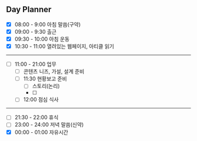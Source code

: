 ## Day Planner
- [x] 08:00 - 9:00 아침 말씀(구약)
- [x] 09:00 - 9:30 출근
- [x] 09:30 - 10:00 아침 운동
- [x] 10:30 - 11:00 열려있는 웹페이지, 아티클 읽기
***
- [ ] 11:00 - 21:00 업무
	- [ ] 콘텐츠 니즈, 가설, 설계 준비
	- [ ] 11:30 현황보고 준비
		- [ ] 스토리(논리)
		- [ ] 
	- [ ] 12:00 점심 식사
***
- [ ] 21:30 - 22:00 휴식
- [ ] 23:00 - 24:00 저녁 말씀(신약)
- [x] 00:00 - 01:00 자유시간